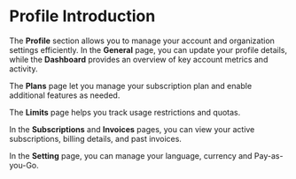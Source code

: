 # Profile Introduction

The **Profile** section allows you to manage your account and organization settings efficiently. In the **General** page, you can update your profile details, while the **Dashboard** provides an overview of key account metrics and activity.

The **Plans** page let you manage your subscription plan and enable additional features as needed.

The **Limits** page helps you track usage restrictions and quotas.

In the **Subscriptions** and **Invoices** pages, you can view your active subscriptions, billing details, and past invoices.

In the **Setting** page, you can manage your language, currency and Pay-as-you-Go.
